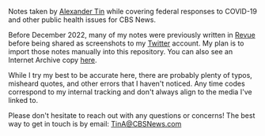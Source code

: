 Notes taken by [Alexander Tin](https://github.com/tinalexander) while covering federal responses to COVID-19 and other public health issues for CBS News.

Before December 2022, many of my notes were previously written in [Revue](https://www.getrevue.co/profile/alexander_tin) before being shared as screenshots to my [Twitter](https://twitter.com/alexander_tin) account. My plan is to import those notes manually into this repository. You can also see an Internet Archive copy [here](https://web.archive.org/web/20221213153005/https://www.getrevue.co/profile/alexander_tin).

While I try my best to be accurate here, there are probably plenty of typos, misheard quotes, and other errors that I haven't noticed. Any time codes correspond to my internal tracking and don't always align to the media I've linked to.

Please don't hesitate to reach out with any questions or concerns! The best way to get in touch is by email: [TinA@CBSNews.com](mailto:TinA@CBSNews.com)
